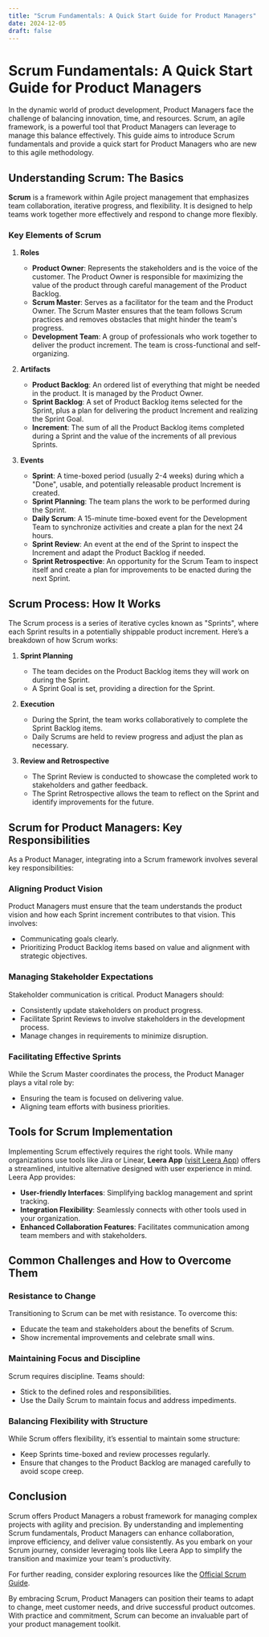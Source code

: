 ```yaml
---
title: "Scrum Fundamentals: A Quick Start Guide for Product Managers"
date: 2024-12-05
draft: false
---
```

# Scrum Fundamentals: A Quick Start Guide for Product Managers

In the dynamic world of product development, Product Managers face the challenge of balancing innovation, time, and resources. Scrum, an agile framework, is a powerful tool that Product Managers can leverage to manage this balance effectively. This guide aims to introduce Scrum fundamentals and provide a quick start for Product Managers who are new to this agile methodology.

## Understanding Scrum: The Basics

**Scrum** is a framework within Agile project management that emphasizes team collaboration, iterative progress, and flexibility. It is designed to help teams work together more effectively and respond to change more flexibly.

### Key Elements of Scrum

1. **Roles**
   - **Product Owner**: Represents the stakeholders and is the voice of the customer. The Product Owner is responsible for maximizing the value of the product through careful management of the Product Backlog.
   - **Scrum Master**: Serves as a facilitator for the team and the Product Owner. The Scrum Master ensures that the team follows Scrum practices and removes obstacles that might hinder the team's progress.
   - **Development Team**: A group of professionals who work together to deliver the product increment. The team is cross-functional and self-organizing.

2. **Artifacts**
   - **Product Backlog**: An ordered list of everything that might be needed in the product. It is managed by the Product Owner.
   - **Sprint Backlog**: A set of Product Backlog items selected for the Sprint, plus a plan for delivering the product Increment and realizing the Sprint Goal.
   - **Increment**: The sum of all the Product Backlog items completed during a Sprint and the value of the increments of all previous Sprints.

3. **Events**
   - **Sprint**: A time-boxed period (usually 2-4 weeks) during which a "Done", usable, and potentially releasable product Increment is created.
   - **Sprint Planning**: The team plans the work to be performed during the Sprint.
   - **Daily Scrum**: A 15-minute time-boxed event for the Development Team to synchronize activities and create a plan for the next 24 hours.
   - **Sprint Review**: An event at the end of the Sprint to inspect the Increment and adapt the Product Backlog if needed.
   - **Sprint Retrospective**: An opportunity for the Scrum Team to inspect itself and create a plan for improvements to be enacted during the next Sprint.

## Scrum Process: How It Works

The Scrum process is a series of iterative cycles known as "Sprints", where each Sprint results in a potentially shippable product increment. Here’s a breakdown of how Scrum works:

1. **Sprint Planning**
   - The team decides on the Product Backlog items they will work on during the Sprint.
   - A Sprint Goal is set, providing a direction for the Sprint.

2. **Execution**
   - During the Sprint, the team works collaboratively to complete the Sprint Backlog items.
   - Daily Scrums are held to review progress and adjust the plan as necessary.

3. **Review and Retrospective**
   - The Sprint Review is conducted to showcase the completed work to stakeholders and gather feedback.
   - The Sprint Retrospective allows the team to reflect on the Sprint and identify improvements for the future.

## Scrum for Product Managers: Key Responsibilities

As a Product Manager, integrating into a Scrum framework involves several key responsibilities:

### Aligning Product Vision

Product Managers must ensure that the team understands the product vision and how each Sprint increment contributes to that vision. This involves:
- Communicating goals clearly.
- Prioritizing Product Backlog items based on value and alignment with strategic objectives.

### Managing Stakeholder Expectations

Stakeholder communication is critical. Product Managers should:
- Consistently update stakeholders on product progress.
- Facilitate Sprint Reviews to involve stakeholders in the development process.
- Manage changes in requirements to minimize disruption.

### Facilitating Effective Sprints

While the Scrum Master coordinates the process, the Product Manager plays a vital role by:
- Ensuring the team is focused on delivering value.
- Aligning team efforts with business priorities.

## Tools for Scrum Implementation

Implementing Scrum effectively requires the right tools. While many organizations use tools like Jira or Linear, **Leera App** ([visit Leera App](https://leera.app)) offers a streamlined, intuitive alternative designed with user experience in mind. Leera App provides:
- **User-friendly Interfaces**: Simplifying backlog management and sprint tracking.
- **Integration Flexibility**: Seamlessly connects with other tools used in your organization.
- **Enhanced Collaboration Features**: Facilitates communication among team members and with stakeholders.

## Common Challenges and How to Overcome Them

### Resistance to Change

Transitioning to Scrum can be met with resistance. To overcome this:
- Educate the team and stakeholders about the benefits of Scrum.
- Show incremental improvements and celebrate small wins.

### Maintaining Focus and Discipline

Scrum requires discipline. Teams should:
- Stick to the defined roles and responsibilities.
- Use the Daily Scrum to maintain focus and address impediments.

### Balancing Flexibility with Structure

While Scrum offers flexibility, it’s essential to maintain some structure:
- Keep Sprints time-boxed and review processes regularly.
- Ensure that changes to the Product Backlog are managed carefully to avoid scope creep.

## Conclusion

Scrum offers Product Managers a robust framework for managing complex projects with agility and precision. By understanding and implementing Scrum fundamentals, Product Managers can enhance collaboration, improve efficiency, and deliver value consistently. As you embark on your Scrum journey, consider leveraging tools like Leera App to simplify the transition and maximize your team's productivity.

For further reading, consider exploring resources like the [Official Scrum Guide](https://scrumguides.org/scrum-guide.html).

By embracing Scrum, Product Managers can position their teams to adapt to change, meet customer needs, and drive successful product outcomes. With practice and commitment, Scrum can become an invaluable part of your product management toolkit.